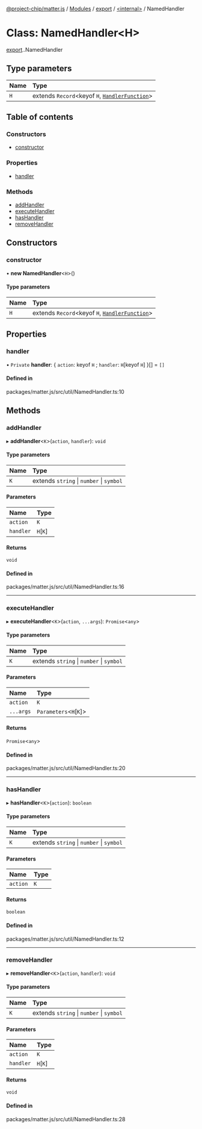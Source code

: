 [@project-chip/matter.js](../README.md) / [Modules](../modules.md) / [export](../modules/export.md) / [<internal\>](../modules/export._internal_.md) / NamedHandler

# Class: NamedHandler<H\>

[export](../modules/export.md).[<internal>](../modules/export._internal_.md).NamedHandler

## Type parameters

| Name | Type |
| :------ | :------ |
| `H` | extends `Record`<keyof `H`, [`HandlerFunction`](../modules/export._internal_.md#handlerfunction)\> |

## Table of contents

### Constructors

- [constructor](export._internal_.NamedHandler.md#constructor)

### Properties

- [handler](export._internal_.NamedHandler.md#handler)

### Methods

- [addHandler](export._internal_.NamedHandler.md#addhandler)
- [executeHandler](export._internal_.NamedHandler.md#executehandler)
- [hasHandler](export._internal_.NamedHandler.md#hashandler)
- [removeHandler](export._internal_.NamedHandler.md#removehandler)

## Constructors

### constructor

• **new NamedHandler**<`H`\>()

#### Type parameters

| Name | Type |
| :------ | :------ |
| `H` | extends `Record`<keyof `H`, [`HandlerFunction`](../modules/export._internal_.md#handlerfunction)\> |

## Properties

### handler

• `Private` **handler**: { `action`: keyof `H` ; `handler`: `H`[keyof `H`]  }[] = `[]`

#### Defined in

packages/matter.js/src/util/NamedHandler.ts:10

## Methods

### addHandler

▸ **addHandler**<`K`\>(`action`, `handler`): `void`

#### Type parameters

| Name | Type |
| :------ | :------ |
| `K` | extends `string` \| `number` \| `symbol` |

#### Parameters

| Name | Type |
| :------ | :------ |
| `action` | `K` |
| `handler` | `H`[`K`] |

#### Returns

`void`

#### Defined in

packages/matter.js/src/util/NamedHandler.ts:16

___

### executeHandler

▸ **executeHandler**<`K`\>(`action`, `...args`): `Promise`<`any`\>

#### Type parameters

| Name | Type |
| :------ | :------ |
| `K` | extends `string` \| `number` \| `symbol` |

#### Parameters

| Name | Type |
| :------ | :------ |
| `action` | `K` |
| `...args` | `Parameters`<`H`[`K`]\> |

#### Returns

`Promise`<`any`\>

#### Defined in

packages/matter.js/src/util/NamedHandler.ts:20

___

### hasHandler

▸ **hasHandler**<`K`\>(`action`): `boolean`

#### Type parameters

| Name | Type |
| :------ | :------ |
| `K` | extends `string` \| `number` \| `symbol` |

#### Parameters

| Name | Type |
| :------ | :------ |
| `action` | `K` |

#### Returns

`boolean`

#### Defined in

packages/matter.js/src/util/NamedHandler.ts:12

___

### removeHandler

▸ **removeHandler**<`K`\>(`action`, `handler`): `void`

#### Type parameters

| Name | Type |
| :------ | :------ |
| `K` | extends `string` \| `number` \| `symbol` |

#### Parameters

| Name | Type |
| :------ | :------ |
| `action` | `K` |
| `handler` | `H`[`K`] |

#### Returns

`void`

#### Defined in

packages/matter.js/src/util/NamedHandler.ts:28
